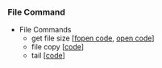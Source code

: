 
### File Command
* File Commands
   * get file size [[fopen code](https://github.com/csbyun-data/C-Pro/blob/main/chap03/FileCmd/file_size_fopen.c), [open code](https://github.com/csbyun-data/C-Pro/blob/main/chap03/FileCmd/file_size_open.c)]
   * file copy [[code](https://github.com/csbyun-data/C-Pro/blob/main/chap03/File/file_copy2.c)]
   * tail [[code]()]

